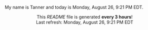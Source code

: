 My name is Tanner and today is Monday, August 26, 9:21 PM EDT.

<p align="center">This <i>README</i> file is generated <b>every 3 hours</b>!</br>Last refresh: Monday, August 26, 9:21 PM EDT<br /></p>
